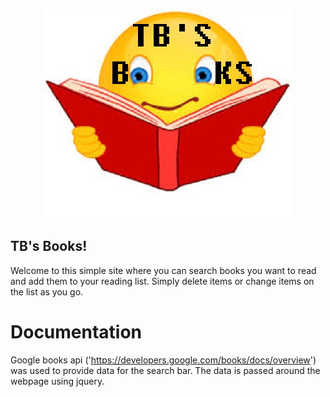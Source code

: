 <p align="center"><img src="tbsbooks.jpg"></p>

## TB's Books!

Welcome to this simple site where you can search books you want to read and add them to your reading list. Simply delete items or change items on the list as you go.

# Documentation


Google books api ('https://developers.google.com/books/docs/overview') was used to provide data for the search bar. The data is passed around the webpage using jquery. 